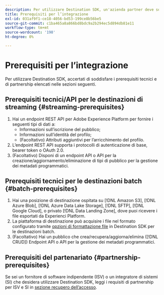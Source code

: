 ```yaml
---
description: Per utilizzare Destination SDK, un'azienda partner deve soddisfare i prerequisiti elencati in questo documento.
title: Prerequisiti per l’integrazione
exl-id: 031af9f1-ce18-4056-bd53-199ce8b56be5
source-git-commit: c1ba465a8a866bd8bdc9a2b294ec5d894db81e11
workflow-type: tm+mt
source-wordcount: '198'
ht-degree: 0%

---
```


# Prerequisiti per l’integrazione

Per utilizzare Destination SDK, accertati di soddisfare i prerequisiti tecnici e di partnership elencati nelle sezioni seguenti.

## Prerequisiti tecnici/API per le destinazioni di streaming {#streaming-prerequisites}

1. Hai un endpoint REST API per Adobe Experience Platform per fornire i seguenti tipi di dati a:
   * Informazioni sull’iscrizione del pubblico;
   * Informazioni sull’identità del profilo;
   * (Facoltativo) Attributi aggiuntivi per l’arricchimento del profilo.
2. L’endpoint REST API supporta i protocolli di autenticazione di base, bearer token o OAuth 2.0.
3. (Facoltativo) Disponi di un endpoint API o API per la creazione/aggiornamento/eliminazione di tipi di pubblico per la gestione dei metadati programmatici.

## Prerequisiti tecnici per le destinazioni batch {#batch-prerequisites}

1. Hai una posizione di destinazione ospitata su [!DNL Amazon S3], [!DNL Azure Blob], [!DNL Azure Data Lake Storage], [!DNL SFTP], [!DNL Google Cloud], o privato [!DNL Data Landing Zone], dove puoi ricevere i file esportati da Experienci Platform.
2. La piattaforma di destinazione può acquisire i file nel formato configurato tramite [opzioni di formattazione file](functionality/destination-server/file-formatting.md) in Destination SDK per le destinazioni batch.
3. (Facoltativo) Hai un pubblico che crea/recupera/aggiorna/elimina ([!DNL CRUD]) Endpoint API o API per la gestione dei metadati programmatici.

## Prerequisiti del partenariato {#partnership-prerequisites}

Se sei un fornitore di software indipendente (ISV) o un integratore di sistemi (SI) che desidera utilizzare Destination SDK, leggi i requisiti di partnership per ISV e SI in [sezione recupero dell’accesso](overview.md#get-access).
